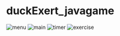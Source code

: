 # duckExert_javagame
![menu](https://github.com/ponbenq/duckExert_javagame/screenshot/duckexert_menu.png)
![main](https://github.com/ponbenq/duckExert_javagame/duckexert_main.png)
![timer](https://github.com/ponbenq/duckExert_javagame/duckexert_timer.png)
![exercise](https://github.com/ponbenq/duckExert_javagame/duckexert_exercise.png)
